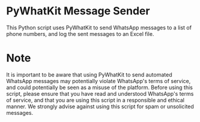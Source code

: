 # PyWhatKit Message Sender
This Python script uses PyWhatKit to send WhatsApp messages to a list of phone numbers, and log the sent messages to an Excel file.


# Note
It is important to be aware that using PyWhatKit to send automated WhatsApp messages may potentially violate WhatsApp's terms of service, and could potentially be seen as a misuse of the platform. Before using this script, please ensure that you have read and understood WhatsApp's terms of service, and that you are using this script in a responsible and ethical manner. We strongly advise against using this script for spam or unsolicited messages.
